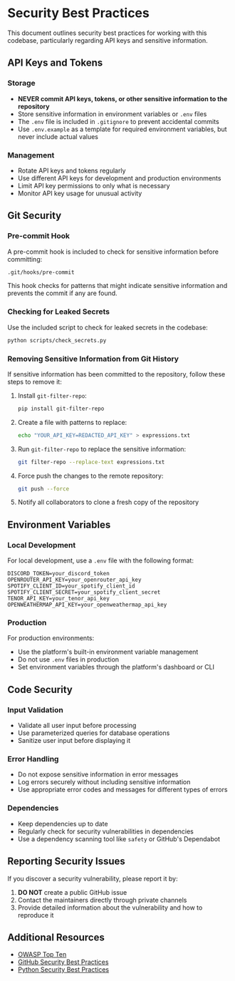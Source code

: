 # Security Best Practices

This document outlines security best practices for working with this codebase, particularly regarding API keys and sensitive information.

## API Keys and Tokens

### Storage

- **NEVER commit API keys, tokens, or other sensitive information to the repository**
- Store sensitive information in environment variables or `.env` files
- The `.env` file is included in `.gitignore` to prevent accidental commits
- Use `.env.example` as a template for required environment variables, but never include actual values

### Management

- Rotate API keys and tokens regularly
- Use different API keys for development and production environments
- Limit API key permissions to only what is necessary
- Monitor API key usage for unusual activity

## Git Security

### Pre-commit Hook

A pre-commit hook is included to check for sensitive information before committing:

```bash
.git/hooks/pre-commit
```

This hook checks for patterns that might indicate sensitive information and prevents the commit if any are found.

### Checking for Leaked Secrets

Use the included script to check for leaked secrets in the codebase:

```bash
python scripts/check_secrets.py
```

### Removing Sensitive Information from Git History

If sensitive information has been committed to the repository, follow these steps to remove it:

1. Install `git-filter-repo`:
   ```bash
   pip install git-filter-repo
   ```

2. Create a file with patterns to replace:
   ```bash
   echo "YOUR_API_KEY=REDACTED_API_KEY" > expressions.txt
   ```

3. Run `git-filter-repo` to replace the sensitive information:
   ```bash
   git filter-repo --replace-text expressions.txt
   ```

4. Force push the changes to the remote repository:
   ```bash
   git push --force
   ```

5. Notify all collaborators to clone a fresh copy of the repository

## Environment Variables

### Local Development

For local development, use a `.env` file with the following format:

```
DISCORD_TOKEN=your_discord_token
OPENROUTER_API_KEY=your_openrouter_api_key
SPOTIFY_CLIENT_ID=your_spotify_client_id
SPOTIFY_CLIENT_SECRET=your_spotify_client_secret
TENOR_API_KEY=your_tenor_api_key
OPENWEATHERMAP_API_KEY=your_openweathermap_api_key
```

### Production

For production environments:

- Use the platform's built-in environment variable management
- Do not use `.env` files in production
- Set environment variables through the platform's dashboard or CLI

## Code Security

### Input Validation

- Validate all user input before processing
- Use parameterized queries for database operations
- Sanitize user input before displaying it

### Error Handling

- Do not expose sensitive information in error messages
- Log errors securely without including sensitive information
- Use appropriate error codes and messages for different types of errors

### Dependencies

- Keep dependencies up to date
- Regularly check for security vulnerabilities in dependencies
- Use a dependency scanning tool like `safety` or GitHub's Dependabot

## Reporting Security Issues

If you discover a security vulnerability, please report it by:

1. **DO NOT** create a public GitHub issue
2. Contact the maintainers directly through private channels
3. Provide detailed information about the vulnerability and how to reproduce it

## Additional Resources

- [OWASP Top Ten](https://owasp.org/www-project-top-ten/)
- [GitHub Security Best Practices](https://docs.github.com/en/code-security)
- [Python Security Best Practices](https://python-security.readthedocs.io/)
